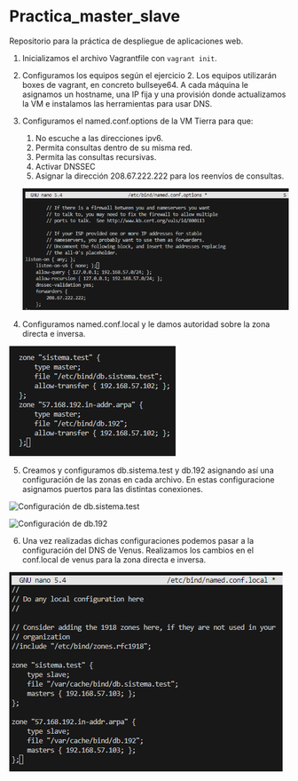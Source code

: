 # Practica_master_slave
Repositorio para la práctica de despliegue de aplicaciones web.

1. Inicializamos el archivo Vagrantfile con `vagrant init`.
2. Configuramos los equipos según el ejercicio 2. Los equipos utilizarán boxes de vagrant, en concreto bullseye64. A cada máquina le asignamos un hostname, una IP fija y una provisión donde actualizamos la VM e instalamos las herramientas para usar DNS.

3. Configuramos el named.conf.options de la VM Tierra para que:
    1. No escuche a las direcciones ipv6.
    2. Permita consultas dentro de su misma red.
    3. Permita las consultas recursivas.
    4. Activar DNSSEC
    5.  Asignar la dirección 208.67.222.222 para los reenvíos de consultas.
    
    ![Configuración de Tierra](./images/captura-conf-tierra.png)

4. Configuramos named.conf.local y le damos autoridad sobre la zona directa e inversa.

![Configuración de named.conf.local en Tierra](./images/captura-conf-local-tierra.png)


5. Creamos y configuramos db.sistema.test y db.192 asignando así una configuración de las zonas en cada archivo. En estas configuracione asignamos puertos para las distintas conexiones.

![Configuración de db.sistema.test](./images/captura-db-sistema-test.png)

![Configuración de db.192](./images/captura-db-192.png)

6. Una vez realizadas dichas configuraciones podemos pasar a la configuración del DNS de Venus.
Realizamos los cambios en el conf.local de venus para la zona directa e inversa.

![Configuración de named.conf.local en Venus](./images/captura-conf-venus-local.png)

